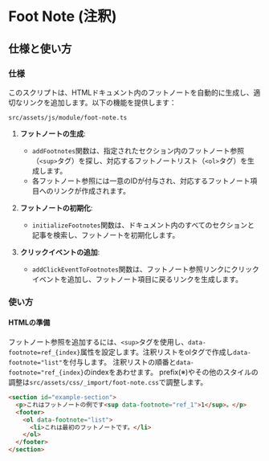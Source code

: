 # Foot Note (注釈)

## 仕様と使い方

### 仕様

このスクリプトは、HTMLドキュメント内のフットノートを自動的に生成し、適切なリンクを追加します。以下の機能を提供します：

`src/assets/js/module/foot-note.ts`

1. **フットノートの生成**:
   - `addFootnotes`関数は、指定されたセクション内のフットノート参照（`<sup>`タグ）を探し、対応するフットノートリスト（`<ol>`タグ）を生成します。
   - 各フットノート参照には一意のIDが付与され、対応するフットノート項目へのリンクが作成されます。

2. **フットノートの初期化**:
   - `initializeFootnotes`関数は、ドキュメント内のすべてのセクションと記事を検索し、フットノートを初期化します。

3. **クリックイベントの追加**:
   - `addClickEventToFootnotes`関数は、フットノート参照リンクにクリックイベントを追加し、フットノート項目に戻るリンクを生成します。

### 使い方

#### HTMLの準備

フットノート参照を追加するには、`<sup>`タグを使用し、`data-footnote=ref_{index}`属性を設定します。注釈リストをolタグで作成し`data-footnote="list"`を付与します。
注釈リストの順番と`data-footnote="ref_{index}`のindexをあわせます。
prefix(※)やその他のスタイルの調整は`src/assets/css/_import/foot-note.css`で調整します。

```html
<section id="example-section">
  <p>これはフットノートの例です<sup data-footnote="ref_1">1</sup>。</p>
  <footer>
    <ol data-footnote="list">
      <li>これは最初のフットノートです。</li>
    </ol>
  </footer>
</section>
```
